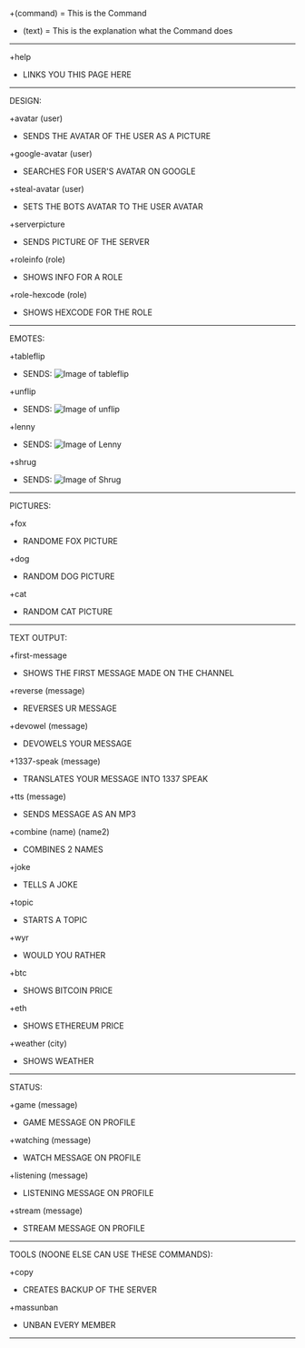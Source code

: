 +(command)    = This is the Command

- (text)      = This is the explanation what the Command does
__________________________________________________________________

+help
  - LINKS YOU THIS PAGE HERE
__________________________________________________________________  
  
DESIGN:

+avatar (user)
  - SENDS THE AVATAR OF THE USER AS A PICTURE
  
+google-avatar (user)
  - SEARCHES FOR USER'S AVATAR ON GOOGLE
  
+steal-avatar (user)
  - SETS THE BOTS AVATAR TO THE USER AVATAR
  
+serverpicture
  - SENDS PICTURE OF THE SERVER 
  
+roleinfo (role)
  - SHOWS INFO FOR A ROLE
  
+role-hexcode (role)
  - SHOWS HEXCODE FOR THE ROLE
__________________________________________________________________

EMOTES:

+tableflip
  - SENDS: ![Image of tableflip](https://github.com/Parato/Parato-Bot/blob/main/Pictures/tableflip.png)
  
+unflip
  - SENDS: ![Image of unflip](https://github.com/Parato/Parato-Bot/blob/main/Pictures/unflip.png)
  
+lenny
  - SENDS: ![Image of Lenny](https://github.com/Parato/Parato-Bot/blob/main/Pictures/lenny.png)
  
+shrug
  - SENDS: ![Image of Shrug](https://github.com/Parato/Parato-Bot/blob/main/Pictures/shrug.png)
__________________________________________________________________

PICTURES:

+fox
  - RANDOME FOX PICTURE
  
+dog
  - RANDOM DOG PICTURE
  
+cat
  - RANDOM CAT PICTURE
__________________________________________________________________

TEXT OUTPUT:

+first-message
  - SHOWS THE FIRST MESSAGE MADE ON THE CHANNEL

+reverse (message)
  - REVERSES UR MESSAGE
  
+devowel (message)
  - DEVOWELS YOUR MESSAGE
  
+1337-speak (message)
  - TRANSLATES YOUR MESSAGE INTO 1337 SPEAK
  
+tts (message)
  - SENDS MESSAGE AS AN MP3
  
+combine (name) (name2)
  - COMBINES 2 NAMES
  
+joke
  - TELLS A JOKE
  
+topic
  - STARTS A TOPIC
  
+wyr
  - WOULD YOU RATHER
  
+btc
  - SHOWS BITCOIN PRICE
  
+eth
  - SHOWS ETHEREUM PRICE
  
+weather (city)
  - SHOWS WEATHER
__________________________________________________________________
  
STATUS:

+game (message)
  - GAME MESSAGE ON PROFILE
  
+watching (message)
  - WATCH MESSAGE ON PROFILE
  
+listening (message)
  - LISTENING MESSAGE ON PROFILE

+stream (message)
  - STREAM MESSAGE ON PROFILE
__________________________________________________________________

TOOLS (NOONE ELSE CAN USE THESE COMMANDS):
  
+copy
  - CREATES BACKUP OF THE SERVER
  
+massunban
  - UNBAN EVERY MEMBER
 
__________________________________________________________________
